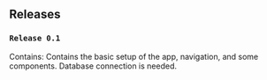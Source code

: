 
## Releases

### `Release 0.1`

Contains: Contains the basic setup of the app, navigation, and some components. Database connection is needed.

